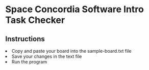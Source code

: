 # Space Concordia Software Intro Task Checker

## Instructions
<li> Copy and paste your board into the sample-board.txt file
<li> Save your changes in the text file
<li> Run the program
